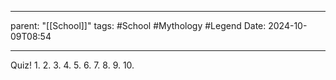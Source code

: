 
---
parent: "[[School]]"
tags:
	#School
	#Mythology
	#Legend 
Date: 2024-10-09T08:54

---

Quiz!
	1.
	2.
	3.
	4.
	5.
	6.
	7.
	8.
	9.
	10.